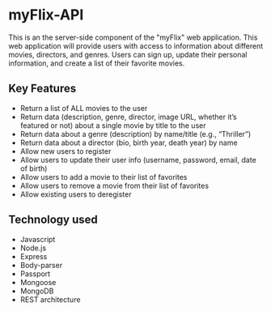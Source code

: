 # myFlix-API

This is an the server-side component of the "myFlix" web application. This web
application will provide users with access to information about different
movies, directors, and genres. Users can sign up, update their
personal information, and create a list of their favorite movies.

## Key Features

- Return a list of ALL movies to the user
- Return data (description, genre, director, image URL, whether it’s featured or not) about a
  single movie by title to the user
- Return data about a genre (description) by name/title (e.g., “Thriller”)
- Return data about a director (bio, birth year, death year) by name
- Allow new users to register
- Allow users to update their user info (username, password, email, date of birth)
- Allow users to add a movie to their list of favorites
- Allow users to remove a movie from their list of favorites
- Allow existing users to deregister

## Technology used

- Javascript
- Node.js
- Express
- Body-parser
- Passport
- Mongoose
- MongoDB
- REST architecture

